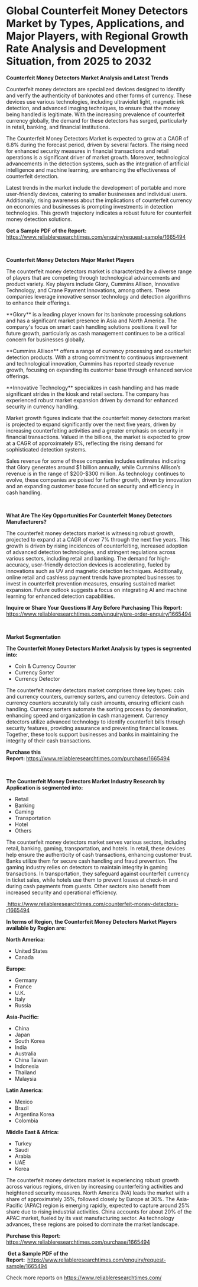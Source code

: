 <p><h1>Global Counterfeit Money Detectors Market by Types, Applications, and Major Players, with Regional Growth Rate Analysis and Development Situation, from 2025 to 2032</h1></p><p><strong>Counterfeit Money Detectors Market Analysis and Latest Trends</strong></p>
<p><p>Counterfeit money detectors are specialized devices designed to identify and verify the authenticity of banknotes and other forms of currency. These devices use various technologies, including ultraviolet light, magnetic ink detection, and advanced imaging techniques, to ensure that the money being handled is legitimate. With the increasing prevalence of counterfeit currency globally, the demand for these detectors has surged, particularly in retail, banking, and financial institutions.</p><p>The Counterfeit Money Detectors Market is expected to grow at a CAGR of 6.8% during the forecast period, driven by several factors. The rising need for enhanced security measures in financial transactions and retail operations is a significant driver of market growth. Moreover, technological advancements in the detection systems, such as the integration of artificial intelligence and machine learning, are enhancing the effectiveness of counterfeit detection.</p><p>Latest trends in the market include the development of portable and more user-friendly devices, catering to smaller businesses and individual users. Additionally, rising awareness about the implications of counterfeit currency on economies and businesses is prompting investments in detection technologies. This growth trajectory indicates a robust future for counterfeit money detection solutions.</p></p>
<p><strong>Get a Sample PDF of the Report:&nbsp;</strong> <a href="https://www.reliableresearchtimes.com/enquiry/request-sample/1665494?utm_campaign=2310&utm_medium=2&utm_source=Github&utm_content=ia&utm_term=17022025&utm_id=counterfeit-money-detectors">https://www.reliableresearchtimes.com/enquiry/request-sample/1665494</a></p>
<p>&nbsp;</p>
<p><strong>Counterfeit Money Detectors Major Market Players</strong></p>
<p><p>The counterfeit money detectors market is characterized by a diverse range of players that are competing through technological advancements and product variety. Key players include Glory, Cummins Allison, Innovative Technology, and Crane Payment Innovations, among others. These companies leverage innovative sensor technology and detection algorithms to enhance their offerings.</p><p>**Glory** is a leading player known for its banknote processing solutions and has a significant market presence in Asia and North America. The company's focus on smart cash handling solutions positions it well for future growth, particularly as cash management continues to be a critical concern for businesses globally. </p><p>**Cummins Allison** offers a range of currency processing and counterfeit detection products. With a strong commitment to continuous improvement and technological innovation, Cummins has reported steady revenue growth, focusing on expanding its customer base through enhanced service offerings.</p><p>**Innovative Technology** specializes in cash handling and has made significant strides in the kiosk and retail sectors. The company has experienced robust market expansion driven by demand for enhanced security in currency handling.</p><p>Market growth figures indicate that the counterfeit money detectors market is projected to expand significantly over the next five years, driven by increasing counterfeiting activities and a greater emphasis on security in financial transactions. Valued in the billions, the market is expected to grow at a CAGR of approximately 8%, reflecting the rising demand for sophisticated detection systems.</p><p>Sales revenue for some of these companies includes estimates indicating that Glory generates around $1 billion annually, while Cummins Allison’s revenue is in the range of $200-$300 million. As technology continues to evolve, these companies are poised for further growth, driven by innovation and an expanding customer base focused on security and efficiency in cash handling.</p></p>
<p>&nbsp;</p>
<p><strong>What Are The Key Opportunities For Counterfeit Money Detectors Manufacturers?</strong></p>
<p><p>The counterfeit money detectors market is witnessing robust growth, projected to expand at a CAGR of over 7% through the next five years. This growth is driven by rising incidences of counterfeiting, increased adoption of advanced detection technologies, and stringent regulations across various sectors, including retail and banking. The demand for high-accuracy, user-friendly detection devices is accelerating, fueled by innovations such as UV and magnetic detection techniques. Additionally, online retail and cashless payment trends have prompted businesses to invest in counterfeit prevention measures, ensuring sustained market expansion. Future outlook suggests a focus on integrating AI and machine learning for enhanced detection capabilities.</p></p>
<p><strong>Inquire or Share Your Questions If Any Before Purchasing This Report:</strong> <a href="https://www.reliableresearchtimes.com/enquiry/pre-order-enquiry/1665494?utm_campaign=2310&utm_medium=2&utm_source=Github&utm_content=ia&utm_term=17022025&utm_id=counterfeit-money-detectors">https://www.reliableresearchtimes.com/enquiry/pre-order-enquiry/1665494</a></p>
<p>&nbsp;</p>
<p><strong>Market Segmentation</strong></p>
<p><strong>The Counterfeit Money Detectors Market Analysis by types is segmented into:</strong></p>
<p><ul><li>Coin & Currency Counter</li><li>Currency Sorter</li><li>Currency Detector</li></ul></p>
<p><p>The counterfeit money detectors market comprises three key types: coin and currency counters, currency sorters, and currency detectors. Coin and currency counters accurately tally cash amounts, ensuring efficient cash handling. Currency sorters automate the sorting process by denomination, enhancing speed and organization in cash management. Currency detectors utilize advanced technology to identify counterfeit bills through security features, providing assurance and preventing financial losses. Together, these tools support businesses and banks in maintaining the integrity of their cash transactions.</p></p>
<p><strong>Purchase this Report:&nbsp;</strong><a href="https://www.reliableresearchtimes.com/purchase/1665494?utm_campaign=2310&utm_medium=2&utm_source=Github&utm_content=ia&utm_term=17022025&utm_id=counterfeit-money-detectors">https://www.reliableresearchtimes.com/purchase/1665494</a></p>
<p>&nbsp;</p>
<p><strong>The Counterfeit Money Detectors Market Industry Research by Application is segmented into:</strong></p>
<p><ul><li>Retail</li><li>Banking</li><li>Gaming</li><li>Transportation</li><li>Hotel</li><li>Others</li></ul></p>
<p><p>The counterfeit money detectors market serves various sectors, including retail, banking, gaming, transportation, and hotels. In retail, these devices help ensure the authenticity of cash transactions, enhancing customer trust. Banks utilize them for secure cash handling and fraud prevention. The gaming industry relies on detectors to maintain integrity in gaming transactions. In transportation, they safeguard against counterfeit currency in ticket sales, while hotels use them to prevent losses at check-in and during cash payments from guests. Other sectors also benefit from increased security and operational efficiency.</p></p>
<p><a href="https://www.reliableresearchtimes.com/counterfeit-money-detectors-r1665494?utm_campaign=2310&utm_medium=2&utm_source=Github&utm_content=ia&utm_term=17022025&utm_id=counterfeit-money-detectors">&nbsp;https://www.reliableresearchtimes.com/counterfeit-money-detectors-r1665494</a></p>
<p><strong>In terms of Region, the Counterfeit Money Detectors Market Players available by Region are:</strong></p>
<p>
    <p> <strong> North America: </strong>
        <ul>
            <li>United States</li>
            <li>Canada</li>
        </ul>
        </p> 
    <p> <strong> Europe: </strong>
        <ul>
            <li>Germany</li>
            <li>France</li>
            <li>U.K.</li>
            <li>Italy</li>
            <li>Russia</li>
        </ul>
        </p> 
    <p> <strong> Asia-Pacific: </strong>
        <ul>
            <li>China</li>
            <li>Japan</li>
            <li>South Korea</li>
            <li>India</li>
            <li>Australia</li>
            <li>China Taiwan</li>
            <li>Indonesia</li>
            <li>Thailand</li>
            <li>Malaysia</li>
        </ul>
        </p> 
    <p> <strong> Latin America: </strong>
        <ul>
            <li>Mexico</li>
            <li>Brazil</li>
            <li>Argentina Korea</li>
            <li>Colombia</li>
        </ul>
        </p> 
    <p> <strong> Middle East & Africa: </strong>
        <ul>
            <li>Turkey</li>
            <li>Saudi</li>
            <li>Arabia</li>
            <li>UAE</li>
            <li>Korea</li>
        </ul>
    </p>
    </p>
<p><p>The counterfeit money detectors market is experiencing robust growth across various regions, driven by increasing counterfeiting activities and heightened security measures. North America (NA) leads the market with a share of approximately 35%, followed closely by Europe at 30%. The Asia-Pacific (APAC) region is emerging rapidly, expected to capture around 25% share due to rising industrial activities. China accounts for about 20% of the APAC market, fueled by its vast manufacturing sector. As technology advances, these regions are poised to dominate the market landscape.</p></p>
<p><strong>Purchase this Report: </strong><a href="https://www.reliableresearchtimes.com/purchase/1665494?utm_campaign=2310&utm_medium=2&utm_source=Github&utm_content=ia&utm_term=17022025&utm_id=counterfeit-money-detectors">https://www.reliableresearchtimes.com/purchase/1665494</a></p>
<p>&nbsp;<strong>Get a Sample PDF of the Report:&nbsp;&nbsp;</strong><a href="https://www.reliableresearchtimes.com/enquiry/request-sample/1665494?utm_campaign=2310&utm_medium=2&utm_source=Github&utm_content=ia&utm_term=17022025&utm_id=counterfeit-money-detectors">https://www.reliableresearchtimes.com/enquiry/request-sample/1665494</a></p>
<p><strong></strong></p>
<p>Check more reports on <a href="https://www.reliableresearchtimes.com/?utm_campaign=2310&utm_medium=2&utm_source=Github&utm_content=ia&utm_term=17022025&utm_id=counterfeit-money-detectors">https://www.reliableresearchtimes.com/</a></p>